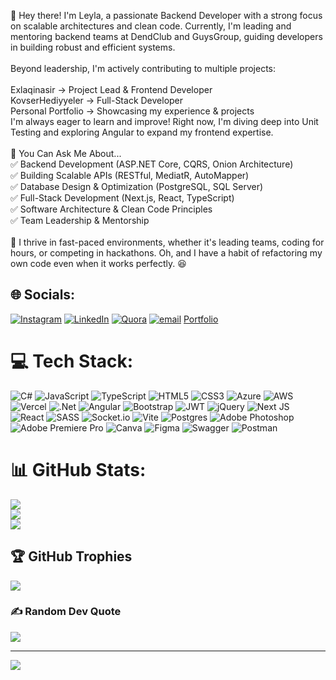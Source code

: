 👋 Hey there! I'm Leyla, a passionate Backend Developer with a strong focus on scalable architectures and clean code. Currently, I'm leading and mentoring backend teams at DendClub and GuysGroup, guiding developers in building robust and efficient systems.<br><br>Beyond leadership, I'm actively contributing to multiple projects:<br><br>Exlaqinasir → Project Lead & Frontend Developer<br>KovserHediyyeler → Full-Stack Developer<br>Personal Portfolio → Showcasing my experience & projects<br>I'm always eager to learn and improve! Right now, I'm diving deep into Unit Testing and exploring Angular to expand my frontend expertise.<br><br>💬 You Can Ask Me About...<br>✅ Backend Development (ASP.NET Core, CQRS, Onion Architecture)<br>✅ Building Scalable APIs (RESTful, MediatR, AutoMapper)<br>✅ Database Design & Optimization (PostgreSQL, SQL Server)<br>✅ Full-Stack Development (Next.js, React, TypeScript)<br>✅ Software Architecture & Clean Code Principles<br>✅ Team Leadership & Mentorship<br><br>🎉 I thrive in fast-paced environments, whether it's leading teams, coding for hours, or competing in hackathons. Oh, and I have a habit of refactoring my own code even when it works perfectly. 😆


## 🌐 Socials:
[![Instagram](https://img.shields.io/badge/Instagram-%23E4405F.svg?logo=Instagram&logoColor=white)](https://instagram.com/_lilo_heyderova) [![LinkedIn](https://img.shields.io/badge/LinkedIn-%230077B5.svg?logo=linkedin&logoColor=white)](https://linkedin.com/in/leyla-heydarova) [![Quora](https://img.shields.io/badge/Quora-%23B92B27.svg?logo=Quora&logoColor=white)](https://quora.com/profile/Leyla-Heydarova-2) [![email](https://img.shields.io/badge/Email-D14836?logo=gmail&logoColor=white)](mailto:lbadalzade@gmail.com) [Portfolio](https://www.leylaheydarova.vercel.app)

# 💻 Tech Stack:
![C#](https://img.shields.io/badge/c%23-%23239120.svg?style=for-the-badge&logo=csharp&logoColor=white) ![JavaScript](https://img.shields.io/badge/javascript-%23323330.svg?style=for-the-badge&logo=javascript&logoColor=%23F7DF1E) ![TypeScript](https://img.shields.io/badge/typescript-%23007ACC.svg?style=for-the-badge&logo=typescript&logoColor=white) ![HTML5](https://img.shields.io/badge/html5-%23E34F26.svg?style=for-the-badge&logo=html5&logoColor=white) ![CSS3](https://img.shields.io/badge/css3-%231572B6.svg?style=for-the-badge&logo=css3&logoColor=white) ![Azure](https://img.shields.io/badge/azure-%230072C6.svg?style=for-the-badge&logo=microsoftazure&logoColor=white) ![AWS](https://img.shields.io/badge/AWS-%23FF9900.svg?style=for-the-badge&logo=amazon-aws&logoColor=white) ![Vercel](https://img.shields.io/badge/vercel-%23000000.svg?style=for-the-badge&logo=vercel&logoColor=white) ![.Net](https://img.shields.io/badge/.NET-5C2D91?style=for-the-badge&logo=.net&logoColor=white) ![Angular](https://img.shields.io/badge/angular-%23DD0031.svg?style=for-the-badge&logo=angular&logoColor=white) ![Bootstrap](https://img.shields.io/badge/bootstrap-%238511FA.svg?style=for-the-badge&logo=bootstrap&logoColor=white) ![JWT](https://img.shields.io/badge/JWT-black?style=for-the-badge&logo=JSON%20web%20tokens) ![jQuery](https://img.shields.io/badge/jquery-%230769AD.svg?style=for-the-badge&logo=jquery&logoColor=white) ![Next JS](https://img.shields.io/badge/Next-black?style=for-the-badge&logo=next.js&logoColor=white) ![React](https://img.shields.io/badge/react-%2320232a.svg?style=for-the-badge&logo=react&logoColor=%2361DAFB) ![SASS](https://img.shields.io/badge/SASS-hotpink.svg?style=for-the-badge&logo=SASS&logoColor=white) ![Socket.io](https://img.shields.io/badge/Socket.io-black?style=for-the-badge&logo=socket.io&badgeColor=010101) ![Vite](https://img.shields.io/badge/vite-%23646CFF.svg?style=for-the-badge&logo=vite&logoColor=white) ![Postgres](https://img.shields.io/badge/postgres-%23316192.svg?style=for-the-badge&logo=postgresql&logoColor=white) ![Adobe Photoshop](https://img.shields.io/badge/adobe%20photoshop-%2331A8FF.svg?style=for-the-badge&logo=adobe%20photoshop&logoColor=white) ![Adobe Premiere Pro](https://img.shields.io/badge/Adobe%20Premiere%20Pro-9999FF.svg?style=for-the-badge&logo=Adobe%20Premiere%20Pro&logoColor=white) ![Canva](https://img.shields.io/badge/Canva-%2300C4CC.svg?style=for-the-badge&logo=Canva&logoColor=white) ![Figma](https://img.shields.io/badge/figma-%23F24E1E.svg?style=for-the-badge&logo=figma&logoColor=white) ![Swagger](https://img.shields.io/badge/-Swagger-%23Clojure?style=for-the-badge&logo=swagger&logoColor=white) ![Postman](https://img.shields.io/badge/Postman-FF6C37?style=for-the-badge&logo=postman&logoColor=white)
# 📊 GitHub Stats:
![](https://github-readme-stats.vercel.app/api?username=leylaheydarova&theme=dark&hide_border=false&include_all_commits=true&count_private=true)<br/>
![](https://github-readme-streak-stats.herokuapp.com/?user=leylaheydarova&theme=dark&hide_border=false)<br/>
![](https://github-readme-stats.vercel.app/api/top-langs/?username=leylaheydarova&theme=dark&hide_border=false&include_all_commits=true&count_private=true&layout=compact)

## 🏆 GitHub Trophies
![](https://github-profile-trophy.vercel.app/?username=leylaheydarova&theme=radical&no-frame=false&no-bg=true&margin-w=4)

### ✍️ Random Dev Quote
![](https://quotes-github-readme.vercel.app/api?type=horizontal&theme=radical)

---
[![](https://visitcount.itsvg.in/api?id=leylaheydarova&icon=2&color=3)](https://visitcount.itsvg.in)

<!-- Proudly created with GPRM ( https://gprm.itsvg.in ) -->


